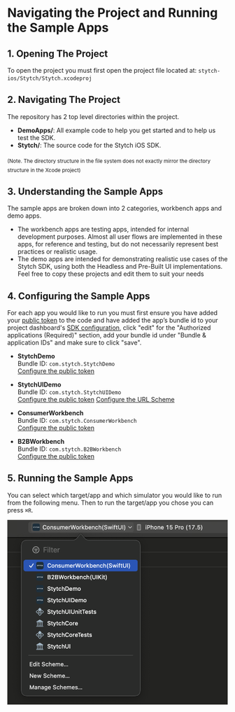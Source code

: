 # Navigating the Project and Running the Sample Apps

## 1. Opening The Project
To open the project you must first open the project file located at: `stytch-ios/Stytch/Stytch.xcodeproj`

## 2. Navigating The Project
The repository has 2 top level directories within the project. 
* **DemoApps/**: All example code to help you get started and to help us test the SDK.
* **Stytch/**: The source code for the Stytch iOS SDK.

<sub>(Note. The directory structure in the file system does not exactly mirror the directory structure in the Xcode project)</sub>

## 3. Understanding the Sample Apps
The sample apps are broken down into 2 categories, workbench apps and demo apps.
* The workbench apps are testing apps, intended for internal development purposes. Almost all user flows are implemented in these apps, for reference and testing, but do not necessarily represent best practices or realistic usage.
* The demo apps are intended for demonstrating realistic use cases of the Stytch SDK, using both the Headless and Pre-Built UI implementations. Feel free to copy these projects and edit them to suit your needs

## 4. Configuring the Sample Apps
For each app you would like to run you must first ensure you have added your [public token](https://stytch.com/dashboard) to the code and have added the app’s bundle id to your project dashboard's [SDK configuration](https://stytch.com/dashboard/sdk-configuration), click "edit" for the "Authorized applications (Required)" section, add your bundle id under "Bundle & application IDs" and make sure to click "save".

* **StytchDemo**    
Bundle ID: `com.stytch.StytchDemo`  
[Configure the public token](https://github.com/stytchauth/stytch-ios/blob/f5a1fed4f54708fd7bc089340cccb3b2c3ab2d96/Stytch/DemoApps/StytchDemo/ContentView.swift#L21)    

* **StytchUIDemo**  
Bundle ID: `com.stytch.StytchUIDemo`  
[Configure the public token](TODO)
[Configure the URL Scheme](TODO)

* **ConsumerWorkbench**  
Bundle ID: `com.stytch.ConsumerWorkbench`  
[Configure the public token](https://github.com/stytchauth/stytch-ios/blob/f5a1fed4f54708fd7bc089340cccb3b2c3ab2d96/Stytch/DemoApps/ConsumerWorkbench/Shared/StytchDemoApp.swift#L6)  

* **B2BWorkbench**  
Bundle ID: `com.stytch.B2BWorkbench`  
[Configure the public token](https://github.com/stytchauth/stytch-ios/blob/0d0bb69237a69f266530f831eca3ef8c2b7a91c5/Stytch/DemoApps/B2BWorkbench/ViewControllers/RootViewController.swift#L43)  

## 5. Running the Sample Apps

You can select which target/app and which simulator you would like to run from the following menu. Then to run the target/app you chose you can press `⌘R`.

![Stytch Targets](assets/target_options.png)

